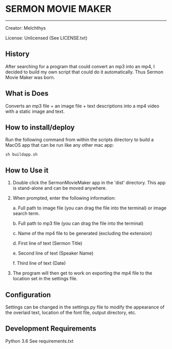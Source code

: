 # SERMON MOVIE MAKER
------------------
Creator: MeIchthys

License: Unlicensed (See LICENSE.txt)


## History
After searching for a program that could convert an mp3 into an mp4, I decided to build my own script that could do it automatically. Thus Sermon Movie Maker was born.

## What is Does
Converts an mp3 file + an image file + text descriptions into a mp4 video with a static image and text.

## How to install/deploy
Run the following command from within the scripts directory to build a MacOS app that can be run like any other mac app:

`sh buildapp.sh`

## How to Use it

1. Double click the SermonMovieMaker app in the 'dist' directory. This app is stand-alone and can be moved anywhere.

2. When prompted, enter the following information:

	a. Full path to image file (you can drag the file into the terminal) or image search term.

	b. Full path to mp3 file (you can drag the file into the terminal)

	c. Name of the mp4 file to be generated (excluding the extension)

	d. First line of text (Sermon Title)

	e. Second line of text (Speaker Name)

	f. Third line of text (Date)


3. The program will then get to work on exporting the mp4 file to the location set in the settings file.


## Configuration
Settings can be changed in the settings.py file to modify the appearance of the overlaid text, location of the font file, output directory, etc.


## Development Requirements
Python 3.6
See requirements.txt
